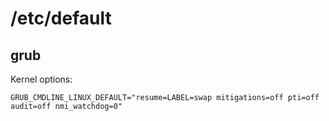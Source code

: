 # /etc/default

## grub

Kernel options:

```
GRUB_CMDLINE_LINUX_DEFAULT="resume=LABEL=swap mitigations=off pti=off audit=off nmi_watchdog=0"
```
